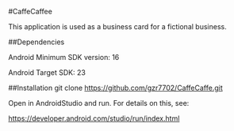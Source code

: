 #CaffeCaffee

This application is used as a business card for a fictional business.

##Dependencies

Android Minimum SDK version: 16

Android Target SDK: 23

##Installation
git clone https://github.com/gzr7702/CaffeCaffe.git

Open in AndroidStudio and run. For details on this, see:

https://developer.android.com/studio/run/index.html
